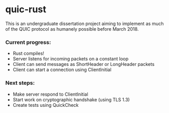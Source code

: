 # quic-rust

This is an undergraduate dissertation project aiming to implement as much of the QUIC protocol as humanely possible before March 2018.

### Current progress:
* Rust compiles!
* Server listens for incoming packets on a constant loop
* Client can send messages as ShortHeader or LongHeader packets
* Client can start a connection using ClientInitial

### Next steps:
* Make server respond to ClientInitial
* Start work on cryptographic handshake (using TLS 1.3)
* Create tests using QuickCheck
